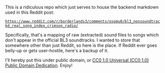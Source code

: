 This is a ridiculous repo which just serves to house the backend markdown
used in this Reddit post:

[`https://www.reddit.com/r/borderlands3/comments/ospmu0/bl3_nonsoundtrackd_real_song_index_crimson_radio/`](https://www.reddit.com/r/borderlands3/comments/ospmu0/bl3_nonsoundtrackd_real_song_index_crimson_radio/)

Specifically, that's a mapping of raw (extracted) sound files to songs
which don't appear in the official BL3 soundtracks.  I wanted to store
that somewhere other than just Reddit, so here is the place.  If Reddit
ever goes belly-up or gets user-hostile, here's a backup of it.

I'll hereby put this under public domain, or
[CC0 1.0 Universal (CC0 1.0) Public Domain Dedication](https://creativecommons.org/publicdomain/zero/1.0/).
Enjoy!

